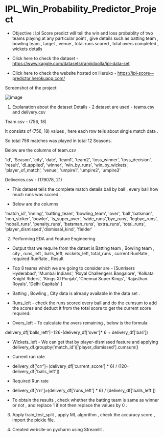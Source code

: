 # IPL_Win_Probability_Predictor_Project

- Objective :  Ipl Score predict will tell the win and loss probablity of two teams playing at any particular point , give details such as batting team , 
  bowling team , target , venue , total runs scored , total overs completed , wickets details 


- Click here to check the dataset - https://www.kaggle.com/datasets/ramjidoolla/ipl-data-set


- Click here to check the website hosted on Heruko - https://ipl-score--predictor.herokuapp.com/


Screenshot of the project 

![image](https://user-images.githubusercontent.com/91243691/164946113-e3d975e7-235f-47c4-b74c-8e8d97632f42.png)


1. Explanation about the dataset Details  - 2 dataset are used - teams.csv and delivery.csv

Team.csv - (756, 18)

It consists of (756, 18) values , here each row tells about single match data .

So total 756 matches was played in total 12 Seasons.

Below are the columns of team.csv

'id', 'Season', 'city', 'date', 'team1', 'team2', 'toss_winner', 'toss_decision', 'result', 'dl_applied', 'winner', 'win_by_runs', 'win_by_wickets', 'player_of_match', 'venue', 'umpire1', 'umpire2', 'umpire3'


Deliveries.csv - (179078, 21) 

- This dataset tells the complete match details ball by ball , every ball how much runs was scored .

- Below are the columns 

'match_id', 'inning', 'batting_team', 'bowling_team', 'over', 'ball','batsman', 'non_striker', 'bowler', 'is_super_over', 'wide_runs','bye_runs', 'legbye_runs', 'noball_runs', 'penalty_runs', 'batsman_runs', 'extra_runs', 'total_runs', 'player_dismissed','dismissal_kind', 'fielder'


2. Performing EDA and Feature Engineering 

- Output that we require from the datset is  Batting team , Bowling team , city , runs_left , balls_left, wickets_left, total_runs , current RunRate , 
required RunRate , Result

- Top 8 teams which we are going to consider are -  [Sunrisers Hyderabad', 'Mumbai Indians', 'Royal Challengers Bangalore',
       'Kolkata Knight Riders', 'Kings XI Punjab', 'Chennai Super Kings', 'Rajasthan Royals', 'Delhi Capitals' ] 
       
       
-  Batting , Bowling , City  data is already available in the data set .


- Runs_left  -   check the runs scored every ball and do the cumsum to add the scores and deduct it from the total score to get the current score required.

- Overs_left -  To calculate the overs remaining , below is the formula

delivery_df['balls_left']=126-(delivery_df['over']* 6 + delivery_df['ball'])


- Wickets_left -  We can get that by player-dismissed feature and applying  delivery_df.groupby('match_id')['player_dismissed'].cumsum()

- Current run rate 

- delivery_df['crr']=(delivery_df['current_score'] * 6) / (120-delivery_df['balls_left'])

- Required Run rate

- delivery_df['rrr']=(delivery_df['runs_left'] * 6) / (delivery_df['balls_left'])

- To obtain the results , check whether the batting team is same as winner or not , and replace 1 if not then replace the values by  0 .


3. Apply train_test_split , apply  ML algorithm , check the accuracy score , import the pickle file.


4. Created website on pycharm using Streamlit .





























































